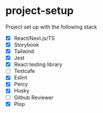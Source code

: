 # project-setup

Project set up with the following stack

-   [x] React/Next.js/TS
-   [x] Storybook
-   [x] Tailwind
-   [x] Jest
-   [x] React testing library
-   [ ] Testcafe
-   [x] Eslint
-   [x] Percy
-   [x] Husky
-   [ ] Github Reviewer
-   [x] Plop
